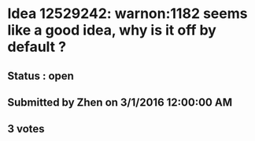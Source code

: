 # Idea 12529242: warnon:1182 seems like a good idea, why is it off by default ? #

## Status : open

## Submitted by Zhen on 3/1/2016 12:00:00 AM

## 3 votes




